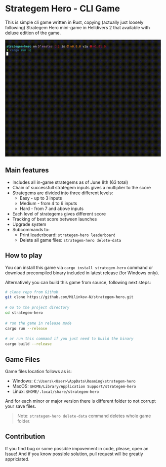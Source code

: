 # Strategem Hero - CLI Game

This is simple cli game written in Rust, copying (actually just loosely following) Strategem Hero mini-game in Helldivers 2 that available with deluxe edition of the game.

![Demo GIF](./misc/demo.gif)

## Main features

- Includes all in-game strategems as of June 8th (63 total)
- Chain of successfull strategem inputs gives a multiplier to the score
- Strategems are divided into three different levels:
  - Easy - up to 3 inputs
  - Medium - from 4 to 6 inputs
  - Hard - from 7 and above inputs
- Each level of strategems gives different score
- Tracking of best score between launches
- Upgrade system
- Subcommands to:
  - Print leaderboard: `strategem-hero leaderboard`
  - Delete all game files: `strategem-hero delete-data`

## How to play

You can install this game via `cargo install strategem-hero` command or download precompiled binary included in latest release (for Windows only).

Alternatively you can build this game from source, following next steps:

```sh
# clone repo from Github
git clone https://github.com/Milinkov-N/strategem-hero.git

# Go to the project directory
cd strategem-hero

# run the game in release mode
cargo run --release

# or run this command if you just need to build the binary
cargo build --release
```

## Game Files

Game files location follows as is:

- Windows: `C:\Users\<User>\AppData\Roaming\strategem-hero`
- MacOS: `$HOME/Library/Application Support/strategem-hero`
- Linux: `$HOME/.local/share/strategem-hero`

And for each minor or major version there is different folder to not corrupt your save files.

> Note: `strategem-hero delete-data` command deletes whole game folder.

## Contribution

If you find bug or some possible impovement in code, please, open an Issue!
And if you know possible solution, pull request will be greatly appriciated.
